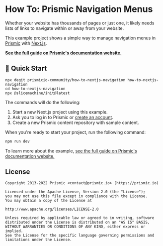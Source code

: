 # How To: Prismic Navigation Menus

Whether your website has thousands of pages or just one, it likely needs lists of links to navigate within or away from your website.

This example project shows a simple way to manage navigation menus in [Prismic][prismic] with [Next.js][nextjs].

[**See the full guide on Prismic's documentation website.**](https://prismic.io/docs/navigation-menus-nextjs)

## 🚀 Quick Start

```
npx degit prismicio-community/how-to-nextjs-navigation how-to-nextjs-navigation
cd how-to-nextjs-navigation
npx @slicemachine/init@latest
```

The commands will do the following:

1. Start a new Next.js project using this example.
2. Ask you to log in to Prismic or [create an account][prismic-sign-up].
3. Create a new Prismic content repository with sample content.

When you're ready to start your project, run the following command:

```sh
npm run dev
```

To learn more about the example, [see the full guide on Prismic's documentation website.](#)

## License

```
Copyright 2013-2022 Prismic <contact@prismic.io> (https://prismic.io)

Licensed under the Apache License, Version 2.0 (the "License");
you may not use this file except in compliance with the License.
You may obtain a copy of the License at

http://www.apache.org/licenses/LICENSE-2.0

Unless required by applicable law or agreed to in writing, software
distributed under the License is distributed on an "AS IS" BASIS,
WITHOUT WARRANTIES OR CONDITIONS OF ANY KIND, either express or implied.
See the License for the specific language governing permissions and
limitations under the License.
```

[prismic]: https://prismic.io/
[prismic-sign-up]: https://prismic.io/dashboard/signup
[nextjs]: https://nextjs.org/
